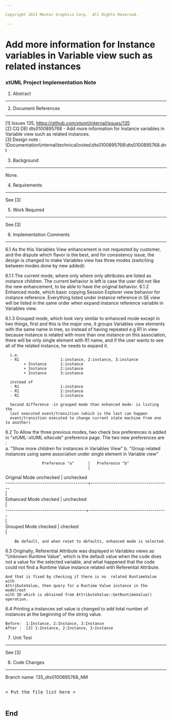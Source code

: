 ```yaml
---

Copyright 2013 Mentor Graphics Corp.  All Rights Reserved.

---
```


# Add more information for Instance variables in Variable view such as related instances
### xtUML Project Implementation Note

1. Abstract
-----------


2. Document References
----------------------
[1] Issues 135, https://github.com/xtuml/internal/issues/135    
[2] CQ DEI dts0100895768 - Add more information for Instance variables in   
	Variable view such as related instances.  
[3] Design note : <cvs>\Documentation\internal\technical\notes\dts0100895768\dts0100895768.dnt  

3. Background
-------------
None.  

4. Requirements
---------------
See [3]  

5. Work Required
----------------
See [3]  

6. Implementation Comments
--------------------------
6.1 As the this Variables View enhancement is not requested by customer, and 
	the dispute which flavor is the best, and for consistency issue, the design
	is changed to make Variables view has three modes (switching between modes
	done by new added):  

6.1.1 The current mode, where only  where only attributes are listed as instance
		children. The current behavior is left is case the user did not like 
		the new enhancement, to be able to have the original behavior.
6.1.2 Enhanced mode, which basic copying Session Explorer view behavior for
	  instance reference. Everything listed under instance reference in SE view
	  will be listed in the same order when expand instance reference variable
	  in Variables view.

6.1.3 Grouped mode, which look very similar to enhanced mode except in two things,
	  first and this is the major one, it groups Variables view elements with 
	  the same name in tree, so instead of having repeated e.g R1 in view because
	  instance is related with more than one instance on this association, there
	  will be only single element with R1 name, and if the user wants to see
	  all of the related instance, he needs to expand it.
	  
	  i.e. 
	  - R1					1:instance, 2:instance, 3:instance 
			+ Instance		1:instance 
			+ Instance		2:instance 
			+ Instance 		3:instance 
	  
	  instead of 
	  - R1					1:instance 
	  - R1					2:instance 
	  - R1					3:instance 
	  
	  Second difference -in grouped mode than enhanced mode- is listing the
	  last executed event/transition (which is the last can happen 
	  event/transition executed to change current state machine from one to another)
			
6.2 To Allow the three previous modes, two check box preferences is added in
		"xtUML::xtUML eXecute" preference page.
		The two new preferences are : 			
		a. "Show more children for instances in Variables View"
		b. "Group related instances using same association under single element in 
		Variable view"
			
	
					Preference "a"		|	Preference "b"  
										|  
 Original Mode			unchecked		|		unchecked  
----------------------------------------+--------------------------------------   
 										|  
 Enhanced Mode			checked			|		unchecked  
 										|  
 ---------------------------------------+--------------------------------------  		
 										|  
 Grouped Mode			checked			|		checked  
 										|   
	
		Be default, and when reset to defaults, enhanced mode is selected.  

6.3 Originally, Referential Attribute was displayed in Variables views as 
	"Unknown Runtime Value", which is the default value when the code does not 
	a value for the selected variable, and what happened that the code
	could not find a Runtime Value instance related with Referential Attribute.  
	
	And that is fixed by checking if there is no  related RuntimeValue with
	AttributeValue, then query for a Runtime Value instance in the modelroot 
	with ID which is obtained from AttributeValue::GetRuntimeValue() operation.  

6.4 Printing a instances set value is changed to add total number of instances
    at the beginning of the string value.  
    
    Before:  1:Instance, 2:Instance, 3:Instance  
    After :  [3] 1:Instance, 2:Instance, 3:Instance  

7. Unit Test
------------
See [3]


8. Code Changes
---------------
Branch name: 135_dts0100895768_NM

<pre>

< Put the file list here >

</pre>

End
---

